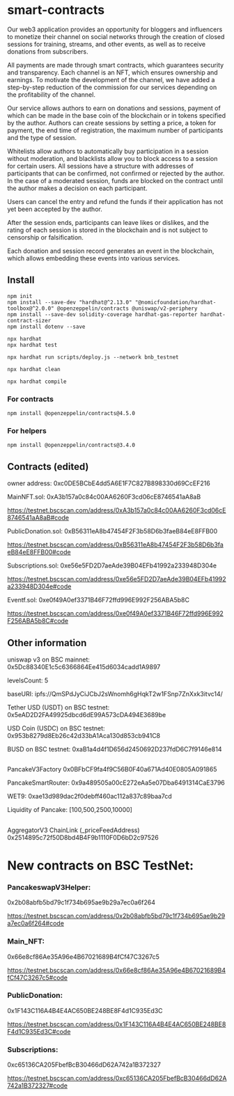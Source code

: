 # smart-contracts

Our web3 application provides an opportunity for bloggers and influencers to monetize their channel on social networks through the creation of closed sessions for training, streams, and other events, as well as to receive donations from subscribers.

All payments are made through smart contracts, which guarantees security and transparency. Each channel is an NFT, which ensures ownership and earnings. To motivate the development of the channel, we have added a step-by-step reduction of the commission for our services depending on the profitability of the channel.

Our service allows authors to earn on donations and sessions, payment of which can be made in the base coin of the blockchain or in tokens specified by the author. Authors can create sessions by setting a price, a token for payment, the end time of registration, the maximum number of participants and the type of session.

Whitelists allow authors to automatically buy participation in a session without moderation, and blacklists allow you to block access to a session for certain users. All sessions have a structure with addresses of participants that can be confirmed, not confirmed or rejected by the author. In the case of a moderated session, funds are blocked on the contract until the author makes a decision on each participant.

Users can cancel the entry and refund the funds if their application has not yet been accepted by the author.

After the session ends, participants can leave likes or dislikes, and the rating of each session is stored in the blockchain and is not subject to censorship or falsification.

Each donation and session record generates an event in the blockchain, which allows embedding these events into various services.

##

## Install

```shell
npm init
npm install --save-dev "hardhat@^2.13.0" "@nomicfoundation/hardhat-toolbox@^2.0.0" @openzeppelin/contracts @uniswap/v2-periphery
npm install --save-dev solidity-coverage hardhat-gas-reporter hardhat-contract-sizer
npm install dotenv --save

npx hardhat
npx hardhat test

npx hardhat run scripts/deploy.js --network bnb_testnet

npx hardhat clean

npx hardhat compile
```

### For contracts

```
npm install @openzeppelin/contracts@4.5.0
```

### For helpers

```
npm install @openzeppelin/contracts@3.4.0
```

## Contracts (edited)

owner address: 0xc0DE5BCbE4dd5A6E1F7C827B898330d69CcEF216

MainNFT.sol: 0xA3b157a0c84c00AA6260F3cd06cE8746541aA8aB

https://testnet.bscscan.com/address/0xA3b157a0c84c00AA6260F3cd06cE8746541aA8aB#code

PublicDonation.sol: 0xB56311eA8b47454F2F3b58D6b3faeB84eE8FFB00

https://testnet.bscscan.com/address/0xB56311eA8b47454F2F3b58D6b3faeB84eE8FFB00#code

Subscriptions.sol: 0xe56e5FD2D7aeAde39B04EFb41992a233948D304e

https://testnet.bscscan.com/address/0xe56e5FD2D7aeAde39B04EFb41992a233948D304e#code

Eventf.sol: 0xe0f49A0ef3371B46F72ffd996E992F256ABA5b8C

https://testnet.bscscan.com/address/0xe0f49A0ef3371B46F72ffd996E992F256ABA5b8C#code

## Other information

uniswap v3 on BSC mainnet: 0x5Dc88340E1c5c6366864Ee415d6034cadd1A9897

levelsCount: 5

baseURI: ipfs://QmSPdJyCiJCbJ2sWnomh6gHqkT2w1FSnp7ZnXxk3itvc14/

Tether USD (USDT) on BSC testnet: 0x5eAD2D2FA49925dbcd6dE99A573cDA494E3689be

USD Coin (USDC) on BSC testnet: 0x953b8279d8Eb26c42d33bA1Aca130d853cb941C8

BUSD on BSC testnet: 0xaB1a4d4f1D656d2450692D237fdD6C7f9146e814

##

PancakeV3Factory 0x0BFbCF9fa4f9C56B0F40a671Ad40E0805A091865

PancakeSmartRouter: 0x9a489505a00cE272eAa5e07Dba6491314CaE3796

WET9: 0xae13d989dac2f0debff460ac112a837c89baa7cd

Liquidity of Pancake: [100,500,2500,10000]

##

AggregatorV3 ChainLink (\_priceFeedAddress) 0x2514895c72f50D8bd4B4F9b1110F0D6bD2c97526

# New contracts on BSC TestNet:

### PancakeswapV3Helper:

0x2b08abfb5bd79c1f734b695ae9b29a7ec0a6f264

https://testnet.bscscan.com/address/0x2b08abfb5bd79c1f734b695ae9b29a7ec0a6f264#code

### Main_NFT:

0x66e8cf86Ae35A96e4B67021689B4fCf47C3267c5

https://testnet.bscscan.com/address/0x66e8cf86Ae35A96e4B67021689B4fCf47C3267c5#code

### PublicDonation:

0x1F143C116A4B4E4AC650BE248BE8F4d1C935Ed3C

https://testnet.bscscan.com/address/0x1F143C116A4B4E4AC650BE248BE8F4d1C935Ed3C#code

### Subscriptions:

0xc65136CA205FbefBcB30466dD62A742a1B372327

https://testnet.bscscan.com/address/0xc65136CA205FbefBcB30466dD62A742a1B372327#code